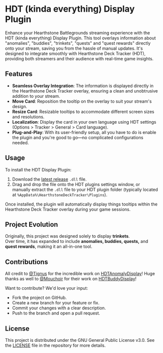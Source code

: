 # HDT (kinda everything) Display Plugin

Enhance your Hearthstone Battlegrounds streaming experience with the HDT (kinda everything) Display Plugin. This tool overlays information about "anomalies", "buddies", "trinkets", "quests" and "quest rewards" directly onto your stream, saving you from the hassle of manual updates. It's designed to integrate smoothly with Hearthstone Deck Tracker (HDT), providing both streamers and their audience with real-time game insights.

## Features

- **Seamless Overlay Integration**: The information is displayed directly in the Hearthstone Deck Tracker overlay, ensuring a clean and unobtrusive addition to your stream.
- **Move Card**: Reposition the tooltip on the overlay to suit your stream's design.
- **Resize Card**: Resizable tooltips to accommodate different screen sizes and resolutions.
- **Localization**: Display the card in your own language using HDT settings (Options > Tracker > General > Card language).
- **Plug-and-Play**: With its user-friendly setup, all you have to do is enable the plugin and you're good to go—no complicated configurations needed.

## Usage

To install the HDT Display Plugin:

1. Download the [latest release](https://github.com/WittR/HDTEverythingDisplay/releases/tag/Latest) `.dll` file.
2. Drag and drop the file onto the HDT plugins settings window, or manually extract the `.dll` file to your HDT plugin folder (typically located at `%AppData%\HearthstoneDeckTracker\Plugins`).

Once installed, the plugin will automatically display things tooltips within the Hearthstone Deck Tracker overlay during your game sessions.

## Project Evolution

Originally, this project was designed solely to display **trinkets**.  
Over time, it has expanded to include **anomalies, buddies, quests,** and **quest rewards**, making it an all-in-one tool.

## Contributions

All credit to [@Tignus](https://github.com/Tignus) for the incredible work on [HDTAnomalyDisplay](https://github.com/Mouchoir/HDTAnomalyDisplay)!
Huge thanks as well to [@Mouchoir](https://github.com/Mouchoir) for their work on [HDTBuddyDisplay](https://github.com/Mouchoir/HDTBuddyDisplay)!

Want to contribute? We'd love your input:

- Fork the project on GitHub.
- Create a new branch for your feature or fix.
- Commit your changes with a clear description.
- Push to the branch and open a pull request.

## License

This project is distributed under the GNU General Public License v3.0. See the [LICENSE](https://github.com/WittR/HDTTrinketDisplay_M/blob/master/LICENSE) file in the repository for more details.
